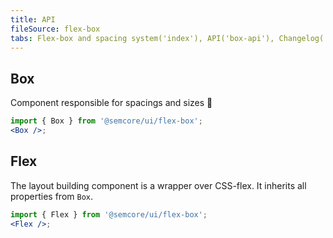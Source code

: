 ```yaml
---
title: API
fileSource: flex-box
tabs: Flex-box and spacing system('index'), API('box-api'), Changelog('box-changelog')
---
```


## Box

Component responsible for spacings and sizes 📐

```jsx
import { Box } from '@semcore/ui/flex-box';
<Box />;
```

<TypesView type="BoxProps" :types={...types} />

## Flex

The layout building component is a wrapper over CSS-flex. It inherits all properties from `Box`.

```jsx
import { Flex } from '@semcore/ui/flex-box';
<Flex />;
```

<TypesView type="FlexProps" :types={...types} />

<script setup>import { data as types } from '@types.data.ts';</script>